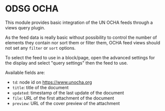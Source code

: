 ODSG OCHA
=========

This module provides basic integration of the UN OCHA feeds through a views
query plugin.

As the feed data is really basic without possibility to control the number of
elements they contain nor sort them or filter them, OCHA feed views should
not set any `filter` or `sort` options.

To select the feed to use in a block/page, open the advanced settings for the
display and select "query settings" then the feed to use.

Available fields are:

- `td`: node id on https://www.unocha.org
- `title`: title of the document
- `updated`: timestamp of the last update of the document
- `file`: URL of the first attachment of the document
- `preview`: URL of the cover preview of the attachment
